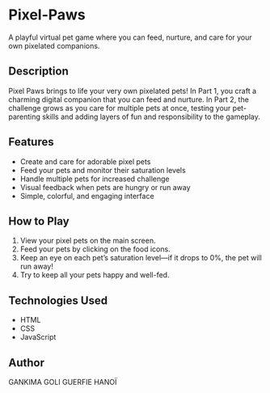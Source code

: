 # Pixel-Paws
A playful virtual pet game where you can feed, nurture, and care for your own pixelated companions.
## Description
Pixel Paws brings to life your very own pixelated pets! In Part 1, you craft a charming digital companion that you can feed and nurture. In Part 2, the challenge grows as you care for multiple pets at once, testing your pet-parenting skills and adding layers of fun and responsibility to the gameplay.
## Features
- Create and care for adorable pixel pets
- Feed your pets and monitor their saturation levels
- Handle multiple pets for increased challenge
- Visual feedback when pets are hungry or run away
- Simple, colorful, and engaging interface
## How to Play
1. View your pixel pets on the main screen.
2. Feed your pets by clicking on the food icons.
3. Keep an eye on each pet’s saturation level—if it drops to 0%, the pet will run away!
4. Try to keep all your pets happy and well-fed.
## Technologies Used
- HTML
- CSS
- JavaScript
## Author
GANKIMA GOLI GUERFIE HANOÏ

